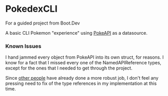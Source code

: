 # PokedexCLI
For a guided project from Boot.Dev

A basic CLI Pokemon "experience" using [PokeAPI](https://pokeapi.co/) as a datasource.

### Known Issues
I hand jammed every object from PokeAPI into its own struct, for reasons. I know for a fact that I missed every one of the NamedAPIReference types, except for the ones that I needed to get through the project. 

Since [other people](https://pokeapi.co/docs/v2#wrap) have already done a more robust job, I don't feel any pressing need to fix of the type references in my implementation at this time.
